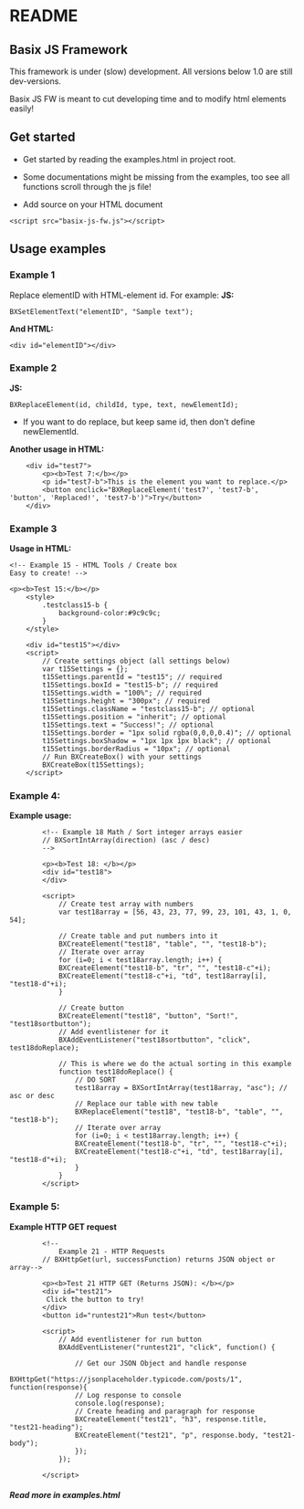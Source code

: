 # README #


## Basix JS Framework ##

This framework is under (slow) development. All versions below 1.0 are still dev-versions.

Basix JS FW is meant to cut developing time and to modify html elements easily!

## Get started ##

- Get started by reading the examples.html in project root.
- Some documentations might be missing from the examples, too see all functions scroll through the js file!

- Add source on your HTML document
```
<script src="basix-js-fw.js"></script>
```


## Usage examples ##


### Example 1

Replace elementID with HTML-element id. For example:
**JS:**
```
BXSetElementText("elementID", "Sample text");
```
**And HTML:**
```
<div id="elementID"></div>
```

### Example 2

**JS:**
```
BXReplaceElement(id, childId, type, text, newElementId);
```

- If you want to do replace, but keep same id, then don't define newElementId.

**Another usage in HTML:**
```
    <div id="test7">
        <p><b>Test 7:</b></p>
        <p id="test7-b">This is the element you want to replace.</p>
        <button onclick="BXReplaceElement('test7', 'test7-b', 'button', 'Replaced!', 'test7-b')">Try</button>
    </div>
```

### Example 3

**Usage in HTML:**
```
<!-- Example 15 - HTML Tools / Create box
Easy to create! -->

<p><b>Test 15:</b></p>
	<style>
		.testclass15-b {
			background-color:#9c9c9c;
		}
	</style>
	
	<div id="test15"></div>
	<script>
		// Create settings object (all settings below)
		var t15Settings = {};
		t15Settings.parentId = "test15"; // required
 		t15Settings.boxId = "test15-b"; // required
 		t15Settings.width = "100%"; // required
 		t15Settings.height = "300px"; // required
		t15Settings.className = "testclass15-b"; // optional
		t15Settings.position = "inherit"; // optional
		t15Settings.text = "Success!"; // optional
 		t15Settings.border = "1px solid rgba(0,0,0,0.4)"; // optional
 		t15Settings.boxShadow = "1px 1px 1px black"; // optional
 		t15Settings.borderRadius = "10px"; // optional
		// Run BXCreateBox() with your settings
		BXCreateBox(t15Settings);
	</script>
```

### Example 4:

**Example usage:**
```
		<!-- Example 18 Math / Sort integer arrays easier 
		// BXSortIntArray(direction) (asc / desc)
		-->

		<p><b>Test 18: </b></p>
		<div id="test18">
		</div>

		<script>
			// Create test array with numbers
			var test18array = [56, 43, 23, 77, 99, 23, 101, 43, 1, 0, 54];
			
			// Create table and put numbers into it
			BXCreateElement("test18", "table", "", "test18-b");
			// Iterate over array
			for (i=0; i < test18array.length; i++) {
			BXCreateElement("test18-b", "tr", "", "test18-c"+i);
			BXCreateElement("test18-c"+i, "td", test18array[i], "test18-d"+i);
			}
			
			// Create button
			BXCreateElement("test18", "button", "Sort!", "test18sortbutton");
			// Add eventlistener for it
			BXAddEventListener("test18sortbutton", "click", test18doReplace);

			// This is where we do the actual sorting in this example
			function test18doReplace() {
				// DO SORT
				test18array = BXSortIntArray(test18array, "asc"); // asc or desc
				// Replace our table with new table
				BXReplaceElement("test18", "test18-b", "table", "", "test18-b");
				// Iterate over array
				for (i=0; i < test18array.length; i++) {
				BXCreateElement("test18-b", "tr", "", "test18-c"+i);
				BXCreateElement("test18-c"+i, "td", test18array[i], "test18-d"+i);
				}
			}
		</script>
```

### Example 5:

**Example HTTP GET request**

```
		<!--
			Example 21 - HTTP Requests
		// BXHttpGet(url, successFunction) returns JSON object or array-->

		<p><b>Test 21 HTTP GET (Returns JSON): </b></p>
		<div id="test21">
		 Click the button to try!
		</div>
		<button id="runtest21">Run test</button>

		<script>	
			// Add eventlistener for run button
			BXAddEventListener("runtest21", "click", function() {

				// Get our JSON Object and handle response
				BXHttpGet("https://jsonplaceholder.typicode.com/posts/1", function(response){
				// Log response to console
				console.log(response);
				// Create heading and paragraph for response
				BXCreateElement("test21", "h3", response.title, "test21-heading");
				BXCreateElement("test21", "p", response.body, "test21-body");
				});
			});

		</script>
```

##### Read more in examples.html